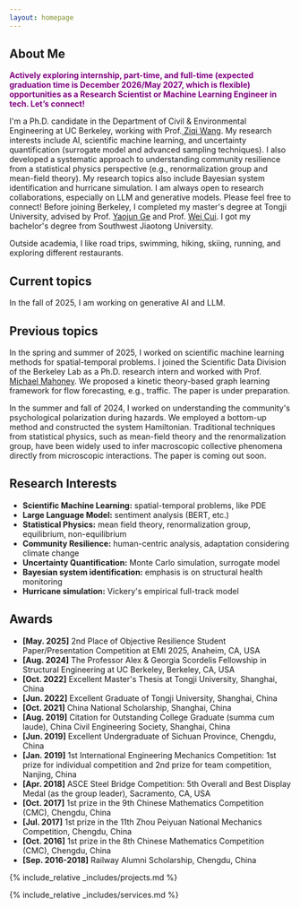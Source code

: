 ```yaml
---
layout: homepage
---
```


## About Me
<span style="color:purple; font-weight:bold;">
Actively exploring internship, part-time, and full-time (expected graduation time is December 2026/May 2027, which is flexible) opportunities as a Research Scientist or Machine Learning Engineer in tech. Let’s connect!
</span>

I'm a Ph.D. candidate in the Department of Civil & Environmental Engineering at UC Berkeley, working with Prof.<a href="https://ce.berkeley.edu/people/faculty/ziqiwang" target="_blank"> Ziqi Wang</a>. My research interests include AI, scientific machine learning, and uncertainty quantification (surrogate model and advanced sampling techniques). I also developed a systematic approach to understanding community resilience from a statistical physics perspective (e.g., renormalization group and mean-field theory). My research topics also include Bayesian system identification and hurricane simulation. I am always open to research collaborations, especially on LLM and generative models. Please feel free to connect! Before joining Berkeley, I completed my master's degree at Tongji University, advised by Prof. <a href= "https://bridge.tongji.edu.cn/60/0e/c14928a155662/page.htm" target = "_blank"> Yaojun Ge</a> and Prof. <a href= "https://bridge.tongji.edu.cn/a0/4c/c14930a303180/page.htm" target = "_blank"> Wei Cui</a>. I got my bachelor's degree from Southwest Jiaotong University.

Outside academia, I like road trips, swimming, hiking, skiing, running, and exploring different restaurants.

## Current topics
In the fall of 2025, I am working on generative AI and LLM.


## Previous topics
In the spring and summer of 2025, I worked on scientific machine learning methods for spatial-temporal problems. I joined the Scientific Data Division of the Berkeley Lab as a Ph.D. research intern and worked with Prof.<a href="https://www.stat.berkeley.edu/~mmahoney/" target="_blank"> Michael Mahoney</a>. We proposed a kinetic theory-based graph learning framework for flow forecasting, e.g., traffic. The paper is under preparation.

In the summer and fall of 2024, I worked on understanding the community's psychological polarization during hazards. We employed a bottom-up method and constructed the system Hamiltonian. Traditional techniques from statistical physics, such as mean-field theory and the renormalization group, have been widely used to infer macroscopic collective phenomena directly from microscopic interactions. The paper is coming out soon.

## Research Interests
- **Scientific Machine Learning:** spatial-temporal problems, like PDE
- **Large Language Model:** sentiment analysis (BERT, etc.)
- **Statistical Physics:** mean field theory, renormalization group, equilibrium, non-equilibrium
- **Community Resilience:** human-centric analysis, adaptation considering climate change
- **Uncertainty Quantification:** Monte Carlo simulation, surrogate model
- **Bayesian system identification:** emphasis is on structural health monitoring
- **Hurricane simulation:** Vickery's empirical full-track model

## Awards
- **[May. 2025]** 2nd Place of Objective Resilience Student Paper/Presentation Competition at EMI 2025, Anaheim, CA, USA
- **[Aug. 2024]** The Professor Alex & Georgia Scordelis Fellowship in Structural Engineering at UC Berkeley, Berkeley, CA, USA
- **[Oct. 2022]** Excellent Master's Thesis at Tongji University, Shanghai, China
- **[Jun. 2022]** Excellent Graduate of Tongji University, Shanghai, China
- **[Oct. 2021]** China National Scholarship, Shanghai, China
- **[Aug. 2019]** Citation for Outstanding College Graduate (summa cum laude), China Civil Engineering Society, Shanghai, China
- **[Jun. 2019]** Excellent Undergraduate of Sichuan Province, Chengdu, China
- **[Jan. 2019]** 1st International Engineering Mechanics Competition: 1st prize for individual competition and 2nd prize for team competition, Nanjing, China
- **[Apr. 2018]** ASCE Steel Bridge Competition: 5th Overall and Best Display Medal (as the group leader), Sacramento, CA, USA
- **[Oct. 2017]** 1st prize in the 9th Chinese Mathematics Competition (CMC), Chengdu, China
- **[Jul. 2017]** 1st prize in the 11th Zhou Peiyuan National Mechanics Competition, Chengdu, China
- **[Oct. 2016]** 1st prize in the 8th Chinese Mathematics Competition (CMC), Chengdu, China
- **[Sep. 2016-2018]** Railway Alumni Scholarship, Chengdu, China



<!-- {% include_relative _includes/publications.md %} -->

{% include_relative _includes/projects.md %}







{% include_relative _includes/services.md %}






